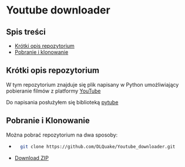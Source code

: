 # Youtube downloader

## Spis treści
 * [Krótki opis repozytorium](#krótki-opis-repozytorium)
 * [Pobranie i klonowanie](#pobranie-i-klonowanie)

## Krótki opis repozytorium
W tym repozytorium znajduje się plik napisany w Python umożliwiający pobieranie filmów z platformy [YouTube](https://www.youtube.com/)

Do napisania posłużyłem się biblioteką [pytube](https://github.com/pytube/pytube)
## Pobranie i Klonowanie
Można pobrać repozytorium na dwa sposoby:

* ```bash
    git clone https://github.com/DLQuake/Youtube_downloader.git
    ```
* [Download ZIP](https://github.com/DLQuake/Youtube_downloader/archive/refs/heads/main.zip)

